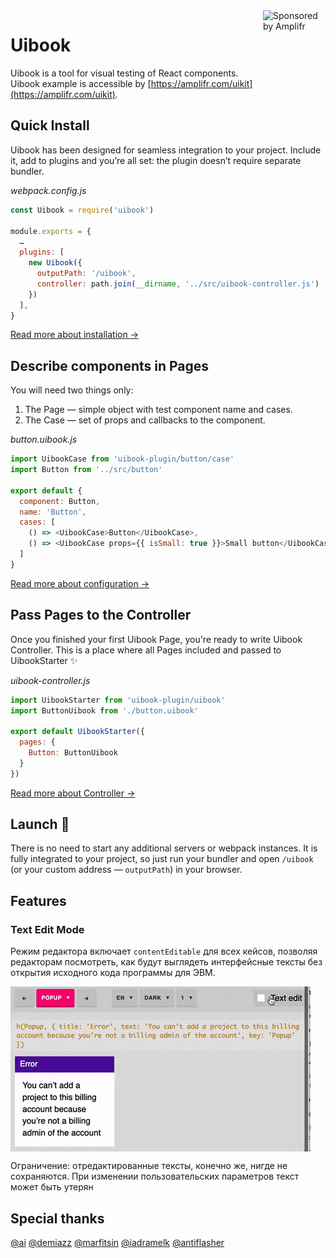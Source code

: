 
<a href="https://amplifr.com/?utm_source=uibook">
  <img width="100" height="140" align="right"
    alt="Sponsored by Amplifr" src="https://amplifr-direct.s3-eu-west-1.amazonaws.com/social_images/image/37b580d9-3668-4005-8d5a-137de3a3e77c.png" />
</a>


# Uibook

Uibook is a tool for visual testing of React components.
Uibook example is accessible by [https://amplifr.com/uikit](https://amplifr.com/uikit).

## Quick Install

Uibook has been designed for seamless integration to your project. Include it, add to plugins and you’re all set: the plugin doesn’t require separate bundler.

_webpack.config.js_
```js
const Uibook = require('uibook')

module.exports = {
  …
  plugins: [
    new Uibook({
      outputPath: '/uibook',
      controller: path.join(__dirname, '../src/uibook-controller.js')
    })
  ],
}
```

[Read more about installation →](docs/install.md)

## Describe components in Pages

You will need two things only:

1. The Page — simple object with test component name and cases.
2. The Case — set of props and callbacks to the component.

_button.uibook.js_
```js
import UibookCase from 'uibook-plugin/button/case'
import Button from '../src/button'

export default {
  component: Button,
  name: 'Button',
  cases: [
    () => <UibookCase>Button</UibookCase>,
    () => <UibookCase props={{ isSmall: true }}>Small button</UibookCase>
  ]
}
```

[Read more about configuration →](docs/configure.md)

## Pass Pages to the Controller

Once you finished your first Uibook Page, you're ready to write Uibook Controller. This is a place where all Pages included and passed to UibookStarter :sparkles:

_uibook-controller.js_
```js
import UibookStarter from 'uibook-plugin/uibook'
import ButtonUibook from './button.uibook'

export default UibookStarter({
  pages: {
    Button: ButtonUibook
  }
})
```

[Read more about Controller →](docs/controller.md)

## Launch :rocket:

There is no need to start any additional servers or webpack instances.
It is fully integrated to your project, so just run your bundler 
and open `/uibook` (or your custom address — `outputPath`) in your browser.

## Features

### Text Edit Mode
Режим редактора включает `contentEditable` для всех кейсов, позволяя редакторам посмотреть, как будут выглядеть интерфейсные тексты без открытия исходного кода программы для ЭВМ.

<img src="/docs/text-edit-mode.gif" align="center" width="480" height="264" alt="Text Edit Mode" >

Ограничение: отредактированные тексты, конечно же, нигде не сохраняются. При изменении пользовательских параметров текст может быть утерян

## Special thanks

[@ai](https://github.com/ai)
[@demiazz](https://github.com/demiazz)
[@marfitsin](https://github.com/marfitsin)
[@iadramelk](https://github.com/iadramelk)
[@antiflasher](https://github.com/antiflasher)


